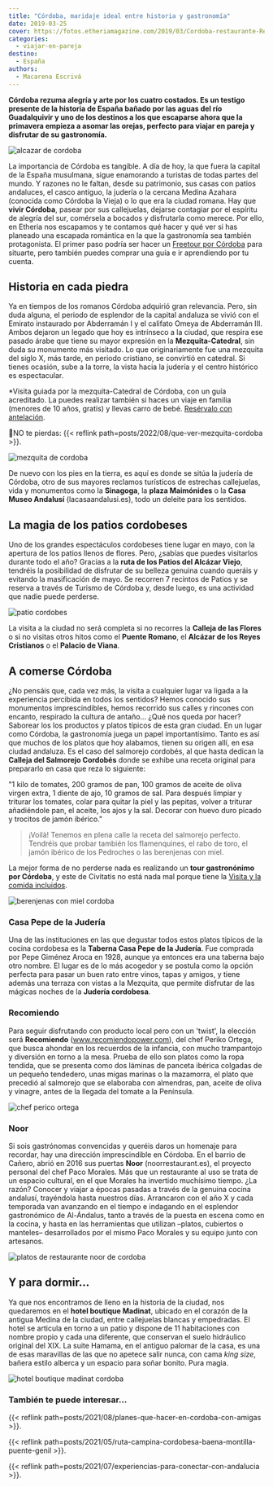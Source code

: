 ```yaml
---
title: "Córdoba, maridaje ideal entre historia y gastronomía"
date: 2019-03-25
cover: https://fotos.etheriamagazine.com/2019/03/Cordoba-restaurante-Recomiendo.jpg
categories: 
  - viajar-en-pareja
destino: 
  - España
authors: 
  - Macarena Escrivá
---
```


**Córdoba rezuma alegría y arte por los cuatro costados. Es un testigo presente de la 
historia de España bañado por las aguas del río Guadalquivir y uno de los destinos a los 
que escaparse ahora que la primavera empieza a asomar las orejas, perfecto para viajar 
en pareja y disfrutar de su gastronomía.** 

![alcazar de cordoba](https://fotos.etheriamagazine.com/2019/03/Alcazar-de-Cordoba.jpg "Alcázar de Córdoba.")

La importancia de Córdoba es tangible. A día de hoy, la que fuera la capital de la 
España musulmana, sigue enamorando a turistas de todas partes del mundo. Y razones no le 
faltan, desde su patrimonio, sus casas con patios andaluces, el casco antiguo, la 
judería o la cercana Medina Azahara (conocida como Córdoba la Vieja) o lo que era la 
ciudad romana. Hay que **vivir Córdoba**, pasear por sus callejuelas, dejarse contagiar 
por el espíritu de alegría del sur, comérsela a bocados y disfrutarla como merece. Por 
ello, en Etheria nos escapamos y te contamos qué hacer y qué ver si has planeado una 
escapada romántica en la que la gastronomía sea también protagonista. El primer paso 
podría ser hacer un [Freetour por 
Córdoba](https://www.civitatis.com/es/cordoba/free-tour-cordoba/?aid=10211) para 
situarte, pero también puedes comprar una guía e ir aprendiendo por tu cuenta. 

## Historia en cada piedra

Ya en tiempos de los romanos Córdoba adquirió gran relevancia. Pero, sin duda alguna, el 
periodo de esplendor de la capital andaluza se vivió con el Emirato instaurado por 
Abderramán I y el califato Omeya de Abderramán III. Ambos dejaron un legado que hoy es 
intrínseco a la ciudad, que respira ese pasado árabe que tiene su mayor expresión en la 
**Mezquita-Catedral**, sin duda su monumento más visitado. Lo que originariamente fue 
una mezquita del siglo X, más tarde, en periodo cristiano, se convirtió en catedral. Si 
tienes ocasión, sube a la torre, la vista hacia la judería y el centro histórico es 
espectacular. 

\*Visita guiada por la mezquita-Catedral de Córdoba, con un guía acreditado. La puedes 
realizar también si haces un viaje en familia (menores de 10 años, gratis) y llevas 
carro de bebé. [Resérvalo con 
antelación](https://www.civitatis.com/es/cordoba/visita-guiada-mezquita-cordoba/?aid=10211). 

📍NO te pierdas: {{< reflink path=posts/2022/08/que-ver-mezquita-cordoba >}}. 

![mezquita de cordoba](https://fotos.etheriamagazine.com/2019/03/Mezquita-de-Cordoba.jpg "Interior de la mezquita-catedral de Córdoba.")

De nuevo con los pies en la tierra, es aquí es donde se sitúa la judería de Córdoba, 
otro de sus mayores reclamos turísticos de estrechas callejuelas, vida y monumentos como 
la **Sinagoga**, la **plaza Maimónides** o la **Casa Museo Andalusí** 
(lacasaandalusi.es), todo un deleite para los sentidos. 

## La magia de los patios cordobeses

Uno de los grandes espectáculos cordobeses tiene lugar en mayo, con la apertura de los 
patios llenos de flores. Pero, ¿sabías que puedes visitarlos durante todo el año? 
Gracias a la **ruta de los Patios del Alcázar Viejo**, tendréis la posibilidad de 
disfrutar de su belleza genuina cuando queráis y evitando la masificación de mayo. Se 
recorren 7 recintos de Patios y se reserva a través de Turismo de Córdoba y, desde 
luego, es una actividad que nadie puede perderse. 

![patio cordobes](https://fotos.etheriamagazine.com/2019/03/Patios-de-Cordoba.jpg "Interior de uno de los famosos patios cordobeses.")

La visita a la ciudad no será completa si no recorres la **Calleja de las Flores** o si 
no visitas otros hitos como el **Puente Romano**, el **Alcázar de los Reyes Cristianos** 
o el **Palacio de Viana**. 

## A comerse Córdoba

¿No pensáis que, cada vez más, la visita a cualquier lugar va ligada a la experiencia 
percibida en todos los sentidos? Hemos conocido sus monumentos imprescindibles, hemos 
recorrido sus calles y rincones con encanto, respirado la cultura de antaño... ¿Qué nos 
queda por hacer? Saborear los los productos y platos típicos de esta gran ciudad. En un 
lugar como Córdoba, la gastronomía juega un papel importantísimo. Tanto es así que 
muchos de los platos que hoy alabamos, tienen su origen allí, en esa ciudad andaluza. Es 
el caso del salmorejo cordobés, al que hasta dedican la **Calleja del Salmorejo 
Cordobés** donde se exhibe una receta original para prepararlo en casa que reza lo 
siguiente: 

"1 kilo de tomates, 200 gramos de pan, 100 gramos de aceite de oliva virgen extra, 1 
diente de ajo, 10 gramos de sal. Para después limpiar y triturar los tomates, colar para 
quitar la piel y las pepitas, volver a triturar añadiéndole pan, el aceite, los ajos y 
la sal. Decorar con huevo duro picado y trocitos de jamón ibérico." 

> ¡Voilà! Tenemos en plena calle la receta del salmorejo perfecto. Tendréis que probar 
> también los flamenquines, el rabo de toro, el jamón ibérico de los Pedroches o las 
> berenjenas con miel. 

La mejor forma de no perderse nada es realizando un **tour gastronónimo por Córdoba**, y 
este de Civitatis no está nada mal porque tiene la [Visita y la comida 
incluidos](https://www.civitatis.com/es/cordoba/tour-gastronomico-cordoba/?aid=10211). 

![berenjenas con miel cordoba](https://fotos.etheriamagazine.com/2019/03/Cordoba-gastronomia-Berenjenas-con-miel-.jpg "Berenjenas con miel.")

### Casa Pepe de la Judería

Una de las instituciones en las que degustar todos estos platos típicos de la cocina 
cordobesa es la **Taberna Casa Pepe de la Judería**. Fue comprada por Pepe Giménez Aroca 
en 1928, aunque ya entonces era una taberna bajo otro nombre. El lugar es de lo más 
acogedor y se postula como la opción perfecta para pasar un buen rato entre vinos, tapas 
y amigos, y tiene además una terraza con vistas a la Mezquita, que permite disfrutar de 
las mágicas noches de la **Judería cordobesa**. 

### Recomiendo

Para seguir disfrutando con producto local pero con un 'twist', la elección será 
**Recomiendo** (www.recomiendopower.com), del chef Periko Ortega, que busca ahondar en 
los recuerdos de la infancia, con mucho trampantojo y diversión en torno a la mesa. 
Prueba de ello son platos como la ropa tendida, que se presenta como dos láminas de 
panceta ibérica colgadas de un pequeño tendedero, unas migas marinas o la mazamorra, el 
plato que precedió al salmorejo que se elaboraba con almendras, pan, aceite de oliva y 
vinagre, antes de la llegada del tomate a la Península. 

![chef perico ortega](https://fotos.etheriamagazine.com/2019/03/Cordoba-restaurante-Recomiendo.jpg "Chef Perico Ortega del restaurante Recomiendo.")

### Noor

Si sois gastrónomas convencidas y queréis daros un homenaje para recordar, hay una 
dirección imprescindible en Córdoba. En el barrio de Cañero, abrió en 2016 sus puertas 
**Noor** (noorrestaurant.es), el proyecto personal del chef Paco Morales. Más que un 
restaurante al uso se trata de un espacio cultural, en el que Morales ha invertido 
muchísimo tiempo. ¿La razón? Conocer y viajar a épocas pasadas a través de la genuina 
cocina andalusí, trayéndola hasta nuestros días. Arrancaron con el año X y cada 
temporada van avanzando en el tiempo e indagando en el esplendor gastronómico de 
Al-Ándalus, tanto a través de la puesta en escena como en la cocina, y hasta en las 
herramientas que utilizan –platos, cubiertos o manteles– desarrollados por el mismo Paco 
Morales y su equipo junto con artesanos. 

![platos de restaurante noor de cordoba](https://fotos.etheriamagazine.com/2019/03/Cordoba-restaurante-Noor.jpg "Delicada presentación en el restaurante Noor.")

## Y para dormir...

Ya que nos encontramos de lleno en la historia de la ciudad, nos quedaremos en el 
**hotel boutique Madinat**, ubicado en el corazón de la antigua Medina de la ciudad, 
entre callejuelas blancas y empedradas. El hotel se articula en torno a un patio y 
dispone de 11 habitaciones con nombre propio y cada una diferente, que conservan el 
suelo hidráulico original del XIX. La suite Hamama, en el antiguo palomar de la casa, es 
una de esas maravillas de las que no apetece salir nunca, con cama _king size_, bañera 
estilo alberca y un espacio para soñar bonito. Pura magia. 

![hotel boutique madinat cordoba](https://fotos.etheriamagazine.com/2019/03/Cordoba-Madinat-hotel.jpg "Suite Hamama del hotel boutique Madinat.")

### También te puede interesar...

{{< reflink path=posts/2021/08/planes-que-hacer-en-cordoba-con-amigas >}}. 

{{< reflink path=posts/2021/05/ruta-campina-cordobesa-baena-montilla-puente-genil >}}. 

{{< reflink path=posts/2021/07/experiencias-para-conectar-con-andalucia >}}.
